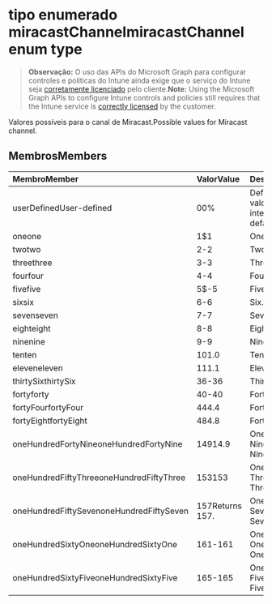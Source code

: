 # <a name="miracastchannel-enum-type"></a><span data-ttu-id="09b85-101">tipo enumerado miracastChannel</span><span class="sxs-lookup"><span data-stu-id="09b85-101">miracastChannel enum type</span></span>

> <span data-ttu-id="09b85-102">**Observação:** O uso das APIs do Microsoft Graph para configurar controles e políticas do Intune ainda exige que o serviço do Intune seja [corretamente licenciado](https://go.microsoft.com/fwlink/?linkid=839381) pelo cliente.</span><span class="sxs-lookup"><span data-stu-id="09b85-102">**Note:** Using the Microsoft Graph APIs to configure Intune controls and policies still requires that the Intune service is [correctly licensed](https://go.microsoft.com/fwlink/?linkid=839381) by the customer.</span></span>

<span data-ttu-id="09b85-103">Valores possíveis para o canal de Miracast.</span><span class="sxs-lookup"><span data-stu-id="09b85-103">Possible values for Miracast channel.</span></span>
## <a name="members"></a><span data-ttu-id="09b85-104">Membros</span><span class="sxs-lookup"><span data-stu-id="09b85-104">Members</span></span>
|<span data-ttu-id="09b85-105">Membro</span><span class="sxs-lookup"><span data-stu-id="09b85-105">Member</span></span>|<span data-ttu-id="09b85-106">Valor</span><span class="sxs-lookup"><span data-stu-id="09b85-106">Value</span></span>|<span data-ttu-id="09b85-107">Descrição</span><span class="sxs-lookup"><span data-stu-id="09b85-107">Description</span></span>|
|:---|:---|:---|
|<span data-ttu-id="09b85-108">userDefined</span><span class="sxs-lookup"><span data-stu-id="09b85-108">User-defined</span></span>|<span data-ttu-id="09b85-109">0</span><span class="sxs-lookup"><span data-stu-id="09b85-109">0%</span></span>|<span data-ttu-id="09b85-110">Definido pelo usuário, valor padrão, sem intenção.</span><span class="sxs-lookup"><span data-stu-id="09b85-110">User Defined, default value, no intent.</span></span>|
|<span data-ttu-id="09b85-111">one</span><span class="sxs-lookup"><span data-stu-id="09b85-111">one</span></span>|<span data-ttu-id="09b85-112">1</span><span class="sxs-lookup"><span data-stu-id="09b85-112">$1</span></span>|<span data-ttu-id="09b85-113">One.</span><span class="sxs-lookup"><span data-stu-id="09b85-113">one</span></span>|
|<span data-ttu-id="09b85-114">two</span><span class="sxs-lookup"><span data-stu-id="09b85-114">two</span></span>|<span data-ttu-id="09b85-115">2</span><span class="sxs-lookup"><span data-stu-id="09b85-115">-2</span></span>|<span data-ttu-id="09b85-116">Two.</span><span class="sxs-lookup"><span data-stu-id="09b85-116">two</span></span>|
|<span data-ttu-id="09b85-117">three</span><span class="sxs-lookup"><span data-stu-id="09b85-117">three</span></span>|<span data-ttu-id="09b85-118">3</span><span class="sxs-lookup"><span data-stu-id="09b85-118">-3</span></span>|<span data-ttu-id="09b85-119">Three.</span><span class="sxs-lookup"><span data-stu-id="09b85-119">three</span></span>|
|<span data-ttu-id="09b85-120">four</span><span class="sxs-lookup"><span data-stu-id="09b85-120">four</span></span>|<span data-ttu-id="09b85-121">4</span><span class="sxs-lookup"><span data-stu-id="09b85-121">-4</span></span>|<span data-ttu-id="09b85-122">Four.</span><span class="sxs-lookup"><span data-stu-id="09b85-122">four</span></span>|
|<span data-ttu-id="09b85-123">five</span><span class="sxs-lookup"><span data-stu-id="09b85-123">five</span></span>|<span data-ttu-id="09b85-124">5</span><span class="sxs-lookup"><span data-stu-id="09b85-124">$-5</span></span>|<span data-ttu-id="09b85-125">Five.</span><span class="sxs-lookup"><span data-stu-id="09b85-125">five</span></span>|
|<span data-ttu-id="09b85-126">six</span><span class="sxs-lookup"><span data-stu-id="09b85-126">six</span></span>|<span data-ttu-id="09b85-127">6</span><span class="sxs-lookup"><span data-stu-id="09b85-127">-6</span></span>|<span data-ttu-id="09b85-128">Six.</span><span class="sxs-lookup"><span data-stu-id="09b85-128">six</span></span>|
|<span data-ttu-id="09b85-129">seven</span><span class="sxs-lookup"><span data-stu-id="09b85-129">seven</span></span>|<span data-ttu-id="09b85-130">7</span><span class="sxs-lookup"><span data-stu-id="09b85-130">-7</span></span>|<span data-ttu-id="09b85-131">Seven.</span><span class="sxs-lookup"><span data-stu-id="09b85-131">seven</span></span>|
|<span data-ttu-id="09b85-132">eight</span><span class="sxs-lookup"><span data-stu-id="09b85-132">eight</span></span>|<span data-ttu-id="09b85-133">8</span><span class="sxs-lookup"><span data-stu-id="09b85-133">-8</span></span>|<span data-ttu-id="09b85-134">Eight.</span><span class="sxs-lookup"><span data-stu-id="09b85-134">eight</span></span>|
|<span data-ttu-id="09b85-135">nine</span><span class="sxs-lookup"><span data-stu-id="09b85-135">nine</span></span>|<span data-ttu-id="09b85-136">9</span><span class="sxs-lookup"><span data-stu-id="09b85-136">-9</span></span>|<span data-ttu-id="09b85-137">Nine.</span><span class="sxs-lookup"><span data-stu-id="09b85-137">nine</span></span>|
|<span data-ttu-id="09b85-138">ten</span><span class="sxs-lookup"><span data-stu-id="09b85-138">ten</span></span>|<span data-ttu-id="09b85-139">10</span><span class="sxs-lookup"><span data-stu-id="09b85-139">1.0</span></span>|<span data-ttu-id="09b85-140">Ten.</span><span class="sxs-lookup"><span data-stu-id="09b85-140">ten</span></span>|
|<span data-ttu-id="09b85-141">eleven</span><span class="sxs-lookup"><span data-stu-id="09b85-141">eleven</span></span>|<span data-ttu-id="09b85-142">11</span><span class="sxs-lookup"><span data-stu-id="09b85-142">1.1</span></span>|<span data-ttu-id="09b85-143">Eleven.</span><span class="sxs-lookup"><span data-stu-id="09b85-143">Eleven.</span></span>|
|<span data-ttu-id="09b85-144">thirtySix</span><span class="sxs-lookup"><span data-stu-id="09b85-144">thirtySix</span></span>|<span data-ttu-id="09b85-145">36</span><span class="sxs-lookup"><span data-stu-id="09b85-145">-36</span></span>|<span data-ttu-id="09b85-146">Thirty-Six.</span><span class="sxs-lookup"><span data-stu-id="09b85-146">Thirty-Six.</span></span>|
|<span data-ttu-id="09b85-147">forty</span><span class="sxs-lookup"><span data-stu-id="09b85-147">forty</span></span>|<span data-ttu-id="09b85-148">40</span><span class="sxs-lookup"><span data-stu-id="09b85-148">-40</span></span>|<span data-ttu-id="09b85-149">Forty.</span><span class="sxs-lookup"><span data-stu-id="09b85-149">Forty.</span></span>|
|<span data-ttu-id="09b85-150">fortyFour</span><span class="sxs-lookup"><span data-stu-id="09b85-150">fortyFour</span></span>|<span data-ttu-id="09b85-151">44</span><span class="sxs-lookup"><span data-stu-id="09b85-151">4.4</span></span>|<span data-ttu-id="09b85-152">Forty-Four.</span><span class="sxs-lookup"><span data-stu-id="09b85-152">Forty-Four.</span></span>|
|<span data-ttu-id="09b85-153">fortyEight</span><span class="sxs-lookup"><span data-stu-id="09b85-153">fortyEight</span></span>|<span data-ttu-id="09b85-154">48</span><span class="sxs-lookup"><span data-stu-id="09b85-154">4.8</span></span>|<span data-ttu-id="09b85-155">Forty-Eight.</span><span class="sxs-lookup"><span data-stu-id="09b85-155">Forty-Eight.</span></span>|
|<span data-ttu-id="09b85-156">oneHundredFortyNine</span><span class="sxs-lookup"><span data-stu-id="09b85-156">oneHundredFortyNine</span></span>|<span data-ttu-id="09b85-157">149</span><span class="sxs-lookup"><span data-stu-id="09b85-157">14.9</span></span>|<span data-ttu-id="09b85-158">OneHundredForty-Nine.</span><span class="sxs-lookup"><span data-stu-id="09b85-158">OneHundredForty-Nine.</span></span>|
|<span data-ttu-id="09b85-159">oneHundredFiftyThree</span><span class="sxs-lookup"><span data-stu-id="09b85-159">oneHundredFiftyThree</span></span>|<span data-ttu-id="09b85-160">153</span><span class="sxs-lookup"><span data-stu-id="09b85-160">153</span></span>|<span data-ttu-id="09b85-161">OneHundredFifty-Three.</span><span class="sxs-lookup"><span data-stu-id="09b85-161">OneHundredFifty-Three.</span></span>|
|<span data-ttu-id="09b85-162">oneHundredFiftySeven</span><span class="sxs-lookup"><span data-stu-id="09b85-162">oneHundredFiftySeven</span></span>|<span data-ttu-id="09b85-163">157</span><span class="sxs-lookup"><span data-stu-id="09b85-163">Returns 157.</span></span>|<span data-ttu-id="09b85-164">OneHundredFifty-Seven.</span><span class="sxs-lookup"><span data-stu-id="09b85-164">OneHundredFifty-Seven.</span></span>|
|<span data-ttu-id="09b85-165">oneHundredSixtyOne</span><span class="sxs-lookup"><span data-stu-id="09b85-165">oneHundredSixtyOne</span></span>|<span data-ttu-id="09b85-166">161</span><span class="sxs-lookup"><span data-stu-id="09b85-166">-161</span></span>|<span data-ttu-id="09b85-167">OneHundredSixty-One.</span><span class="sxs-lookup"><span data-stu-id="09b85-167">OneHundredSixty-One.</span></span>|
|<span data-ttu-id="09b85-168">oneHundredSixtyFive</span><span class="sxs-lookup"><span data-stu-id="09b85-168">oneHundredSixtyFive</span></span>|<span data-ttu-id="09b85-169">165</span><span class="sxs-lookup"><span data-stu-id="09b85-169">-165</span></span>|<span data-ttu-id="09b85-170">OneHundredSixty-Five.</span><span class="sxs-lookup"><span data-stu-id="09b85-170">OneHundredSixty-Five.</span></span>|



